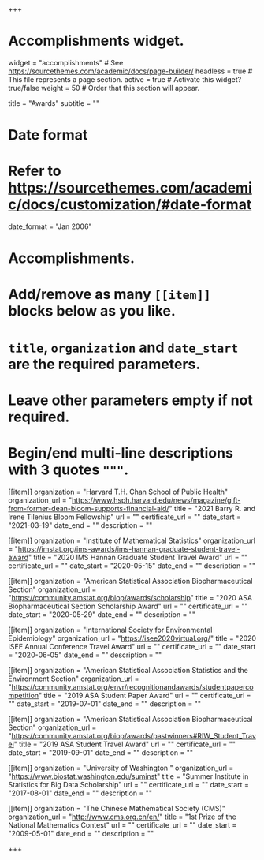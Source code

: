+++
# Accomplishments widget.
widget = "accomplishments"  # See https://sourcethemes.com/academic/docs/page-builder/
headless = true  # This file represents a page section.
active = true  # Activate this widget? true/false
weight = 50  # Order that this section will appear.

title = "Awards"
subtitle = ""

# Date format
#   Refer to https://sourcethemes.com/academic/docs/customization/#date-format
date_format = "Jan 2006"

# Accomplishments.
#   Add/remove as many `[[item]]` blocks below as you like.
#   `title`, `organization` and `date_start` are the required parameters.
#   Leave other parameters empty if not required.
#   Begin/end multi-line descriptions with 3 quotes `"""`.

[[item]]
  organization = "Harvard T.H. Chan School of Public Health"
  organization_url = "https://www.hsph.harvard.edu/news/magazine/gift-from-former-dean-bloom-supports-financial-aid/"
  title = "2021 Barry R. and Irene Tilenius Bloom Fellowship"
  url = ""
  certificate_url = ""
  date_start = "2021-03-19"
  date_end = ""
  description = ""

[[item]]
  organization = "Institute of Mathematical Statistics"
  organization_url = "https://imstat.org/ims-awards/ims-hannan-graduate-student-travel-award"
  title = "2020 IMS Hannan Graduate Student Travel Award"
  url = ""
  certificate_url = ""
  date_start = "2020-05-15"
  date_end = ""
  description = ""

  [[item]]
  organization = "American Statistical Association Biopharmaceutical Section"
  organization_url = "https://community.amstat.org/biop/awards/scholarship"
  title = "2020 ASA Biopharmaceutical Section Scholarship Award"
  url = ""
  certificate_url = ""
  date_start = "2020-05-29"
  date_end = ""
  description = ""

  [[item]]
  organization = "International Society for Environmental Epidemiology"
  organization_url = "https://isee2020virtual.org/"
  title = "2020 ISEE Annual Conference Travel Award"
  url = ""
  certificate_url = ""
  date_start = "2020-06-05"
  date_end = ""
  description = ""

[[item]]
  organization = "American Statistical Association Statistics and the Environment Section"
  organization_url = "https://community.amstat.org/envr/recognitionandawards/studentpapercompetition"
  title = "2019 ASA Student Paper Award"
  url = ""
  certificate_url = ""
  date_start = "2019-07-01"
  date_end = ""
  description = ""

[[item]]
  organization = "American Statistical Association Biopharmaceutical Section"
  organization_url = "https://community.amstat.org/biop/awards/pastwinners#RIW_Student_Travel"
  title = "2019 ASA Student Travel Award"
  url = ""
  certificate_url = ""
  date_start = "2019-09-01"
  date_end = ""
  description = ""
  
[[item]]
  organization = "University of Washington "
  organization_url = "https://www.biostat.washington.edu/suminst"
  title = "Summer Institute in Statistics for Big Data Scholarship"
  url = ""
  certificate_url = ""
  date_start = "2017-08-01"
  date_end = ""
  description = ""
  
[[item]]
  organization = "The Chinese Mathematical Society (CMS)"
  organization_url = "http://www.cms.org.cn/en/"
  title = "1st Prize of the National Mathematics Contest"
  url = ""
  certificate_url = ""
  date_start = "2009-05-01"
  date_end = ""
  description = ""

+++
